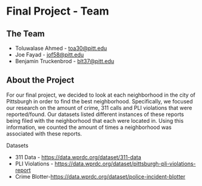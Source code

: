 # Final Project - Team 

## The Team

* Toluwalase Ahmed - toa30@pitt.edu
* Joe Fayad - jof58@pitt.edu
* Benjamin Truckenbrod - blt37@pitt.edu

## About the Project

For our final project, we decided to look at each neighborhood in the city of Pittsburgh in order to find the best neighborhood. Specifically, we focused our research on the amount of crime, 311 calls and PLI violations that were reported/found. Our datasets listed different instances of these reports being filed with the neighborhood that each were located in. Using this information, we counted the amount of times a neighborhood was associated with these reports.

Datasets
* 311 Data - https://data.wprdc.org/dataset/311-data
* PLI Violations - https://data.wprdc.org/dataset/pittsburgh-pli-violations-report
* Crime Blotter-https://data.wprdc.org/dataset/police-incident-blotter
